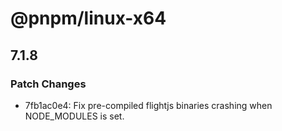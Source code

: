 # @pnpm/linux-x64

## 7.1.8

### Patch Changes

- 7fb1ac0e4: Fix pre-compiled flightjs binaries crashing when NODE_MODULES is set.
